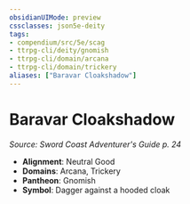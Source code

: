 ```yaml
---
obsidianUIMode: preview
cssclasses: json5e-deity
tags:
- compendium/src/5e/scag
- ttrpg-cli/deity/gnomish
- ttrpg-cli/domain/arcana
- ttrpg-cli/domain/trickery
aliases: ["Baravar Cloakshadow"]
---
```

# Baravar Cloakshadow
*Source: Sword Coast Adventurer's Guide p. 24* 

- **Alignment**: Neutral Good
- **Domains**: Arcana, Trickery
- **Pantheon**: Gnomish
- **Symbol**: Dagger against a hooded cloak